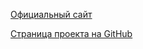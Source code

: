 [Официальный сайт](https://dune2themaker.fundynamic.com/)

[Страница проекта на GitHub](https://github.com/stefanhendriks/Dune-II---The-Maker)


